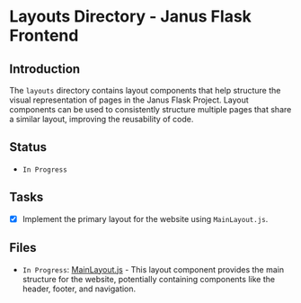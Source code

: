 # Layouts Directory - Janus Flask Frontend

## Introduction
The `layouts` directory contains layout components that help structure the visual representation of pages in the Janus Flask Project. Layout components can be used to consistently structure multiple pages that share a similar layout, improving the reusability of code.

## Status
- `In Progress`

## Tasks
- [x] Implement the primary layout for the website using `MainLayout.js`.

## Files
- `In Progress`: [MainLayout.js](./MainLayout.js) - This layout component provides the main structure for the website, potentially containing components like the header, footer, and navigation.

